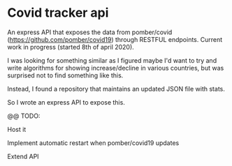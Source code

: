 # Covid tracker api

An express API that exposes the data from pomber/covid (https://github.com/pomber/covid19) through RESTFUL endpoints. Current work in progress (started 8th of april 2020).

I was looking for something similar as I figured maybe I'd want to try and write algorithms for showing increase/decline in various countries, but was surprised not to find something like this.

Instead, I found a repository that maintains an updated JSON file with stats.

So I wrote an express API to expose this.

@@ TODO:

Host it

Implement automatic restart when pomber/covid19 updates

Extend API